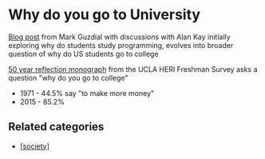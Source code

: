 # Why do you go to University

[Blog post](https://computinged.wordpress.com/2020/06/17/why-do-students-study-computing-especially-programming/) from Mark Guzdial with discussions with Alan Kay initially exploring why do students study programming, evolves into broader question of why do US students go to college

[50 year reflection monograph](https://www.heri.ucla.edu/monographs/50YearTrendsMonograph2016.pdf) from the UCLA HERI Freshman Survey asks a question "why do you go to college"

- 1971 - 44.5% say "to make more money"
- 2015 - 85.2%

## Related categories

- [[society]]



[//begin]: # "Autogenerated link references for markdown compatibility"
[society]: ../society "Society"
[//end]: # "Autogenerated link references"